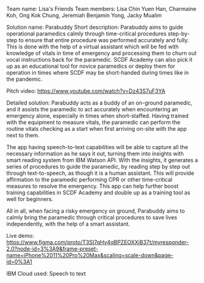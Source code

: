Team name: Lisa's Friends 
Team members: Lisa Chin Yuen Han, Charmaine Koh, Ong Kok Chung, Jeremiah Benjamin Yong, Jacky Mualim 

Solution name: Parabuddy 
Short description: 
Parabuddy aims to guide operational paramedics calmly through 
time-critical procedures step-by-step to ensure that entire 
procedure was performed accurately and fully. This is done with 
the help of a virtual assistant which will be fed with knowledge 
of vitals in time of emergency and processing them to churn out 
vocal instructions back for the paramedic. SCDF Academy can 
also pick it up as an educational tool for novice paramedics or 
deploy them for operation in times where SCDF may be 
short-handed during times like in the pandemic.

Pitch video: 
https://www.youtube.com/watch?v=Dz43S7uF3YA

Detailed solution: 
Parabuddy acts as a buddy of an on-ground paramedic, and it 
assists the paramedic to act accurately when encountering an 
emergency alone, especially in times when short-staffed. Having 
trained with the equipment to measure vitals, the paramedic 
can perform the routine vitals checking as a start when first 
arriving on-site with the app next to them. 

The app having speech-to-text capabilities will be able to 
capture all the necessary information as he says it out, turning 
them into insights with smart reading system from IBM Watson 
API. With the insights, it generates a series of procedures to 
guide the paramedic, by reading step by step out through
text-to-speech, as though it is a human assistant. This will 
provide affirmation to the paramedic performing CPR or other 
time-critical measures to resolve the emergency. This app can 
help  further boost training capabilities in SCDF Academy and 
double up as a training tool as well for beginners. 

All in all, when facing a risky emergency on ground, Parabuddy
aims to calmly bring the paramedic through critical procedures 
to save lives independently, with the help of a smart assistant.

Live demo: 
https://www.figma.com/proto/T3SI7qHv4qBPZEOXXjB37t/myresponder-2.0?node-id=3%3A9&frame-preset-name=iPhone%2011%20Pro%20Max&scaling=scale-down&page-id=0%3A1

IBM Cloud used: 
Speech to text 
